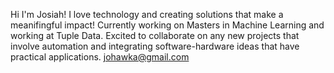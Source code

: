Hi I'm Josiah!
I love technology and creating solutions that make a meanifingful impact!
Currently working on Masters in Machine Learning and working at Tuple Data. 
Excited to collaborate on any new projects that involve automation and integrating software-hardware ideas that have practical applications.
johawka@gmail.com

<!---
Johawka/Johawka is a ✨ special ✨ repository because its `README.md` (this file) appears on your GitHub profile.
You can click the Preview link to take a look at your changes.
--->
